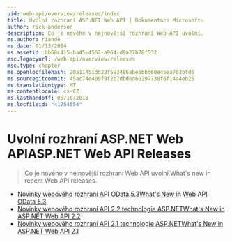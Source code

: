 ```yaml
---
uid: web-api/overview/releases/index
title: Uvolní rozhraní ASP.NET Web API | Dokumentace Microsoftu
author: rick-anderson
description: Co je nového v nejnovější rozhraní Web API uvolní.
ms.author: riande
ms.date: 01/13/2014
ms.assetid: bb68c415-ba45-4562-a964-d9a27b78f532
msc.legacyurl: /web-api/overview/releases
msc.type: chapter
ms.openlocfilehash: 20a11451dd22f593486abe5bbd60e45ea702bfd6
ms.sourcegitcommit: 45ac74e400f9f2b7dbded66297730f6f14a4eb25
ms.translationtype: MT
ms.contentlocale: cs-CZ
ms.lasthandoff: 08/16/2018
ms.locfileid: "41754554"
---
```

<a name="aspnet-web-api-releases"></a><span data-ttu-id="1882a-103">Uvolní rozhraní ASP.NET Web API</span><span class="sxs-lookup"><span data-stu-id="1882a-103">ASP.NET Web API Releases</span></span>
====================
> <span data-ttu-id="1882a-104">Co je nového v nejnovější rozhraní Web API uvolní.</span><span class="sxs-lookup"><span data-stu-id="1882a-104">What's new in recent Web API releases.</span></span>


- [<span data-ttu-id="1882a-105">Novinky webového rozhraní API OData 5.3</span><span class="sxs-lookup"><span data-stu-id="1882a-105">What's New in Web API OData 5.3</span></span>](whats-new-in-aspnet-web-api-odata-53.md)
- [<span data-ttu-id="1882a-106">Novinky webového rozhraní API 2.2 technologie ASP.NET</span><span class="sxs-lookup"><span data-stu-id="1882a-106">What's New in ASP.NET Web API 2.2</span></span>](whats-new-in-aspnet-web-api-22.md)
- [<span data-ttu-id="1882a-107">Novinky webového rozhraní API 2.1 technologie ASP.NET</span><span class="sxs-lookup"><span data-stu-id="1882a-107">What's New in ASP.NET Web API 2.1</span></span>](whats-new-in-aspnet-web-api-21.md)

